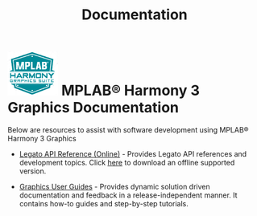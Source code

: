 ﻿---
title: Documentation
nav_order: 90
---

# ![Microchip Technology](./docs/legato/images/mhgs.png) MPLAB® Harmony 3 Graphics Documentation


Below are resources to assist with software development using MPLAB® Harmony 3 Graphics

* [Legato API Reference (Online)](https://github.com/mchpgfx/legato.docs/html/index.html) -  Provides Legato API references and development topics.  Click [here](https://github.com/mchpgfx/legato.docs/archive/master.zip) to download an offline supported version.

* [Graphics User Guides](https://github.com/mchpgfx/legato.docs/wiki) - Provides dynamic solution driven documentation and feedback in a release-independent manner. It contains how-to guides and step-by-step tutorials.

